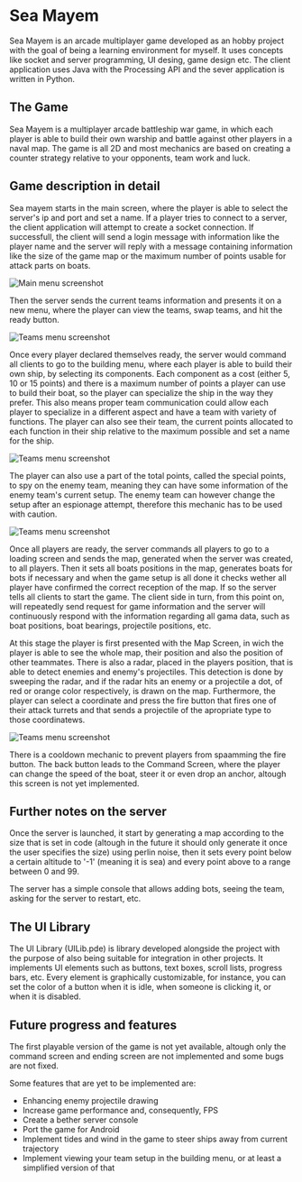 # Sea Mayem

Sea Mayem is an arcade multiplayer game developed as an hobby project with the goal of being a learning environment for myself. It uses concepts like socket and server programming, UI desing, game design etc. The client application uses Java with the Processing API and the sever application is written in Python.

## The Game

Sea Mayem is a multiplayer arcade battleship war game, in which each player is able to build their own warship and battle against other players in a naval map. The game is all 2D and most mechanics are based on creating a counter strategy relative to your opponents, team work and luck.

## Game description in detail

Sea mayem starts in the main screen, where the player is able to select the server's ip and port and set a name. If a player tries to connect to a server, the client application will attempt to create a socket connection. If successfull, the client will send a login message with information like the player name and the server will reply with a message containing information like the size of the game map or the maximum number of points usable for attack parts on boats.

![Main menu screenshot](https://i.imgur.com/oYU0JKB.png)

Then the server sends the current teams information and presents it on a new menu, where the player can view the teams, swap teams, and hit the ready button.

![Teams menu screenshot](https://i.imgur.com/HgqP4ms.png)

Once every player declared themselves ready, the server would command all clients to go to the building menu, where each player is able to build their own ship, by selecting its components. Each component as a cost (either 5, 10 or 15 points) and there is a maximum number of points a player can use to build their boat, so the player can specialize the ship in the way they prefer. This also means proper team communication could allow each player to specialize in a different aspect and have a team with variety of functions. The player can also see their team, the current points allocated to each function in their ship relative to the maximum possible and set a name for the ship.

![Teams menu screenshot](https://i.imgur.com/wC1y2Qy.png)

The player can also use a part of the total points, called the special points, to spy on the enemy team, meaning they can have some information of the enemy team's current setup. The enemy team can however change the setup after an espionage attempt, therefore this mechanic has to be used with caution. 

![Teams menu screenshot](https://i.imgur.com/48zGMEN.png)

Once all players are ready, the server commands all players to go to a loading screen and sends the map, generated when the server was created, to all players. Then it sets all boats positions in the map, generates boats for bots if necessary and when the game setup is all done it checks wether all player have confirmed the correct reception of the map. If so the server tells all clients to start the game. The client side in turn, from this point on, will repeatedly send request for game information and the server will continuously respond with the information regarding all gama data, such as boat positions, boat bearings, projectile positions, etc.

At this stage the player is first presented with the Map Screen, in wich the player is able to see the whole map, their position and also the position of other teammates. There is also a radar, placed in the players position, that is able to detect enemies and enemy's projectiles. This detection is done by sweeping the radar, and if the radar hits an enemy or a projectile a dot, of red or orange color respectively, is drawn on the map. Furthermore, the player can select a coordinate and press the fire button that fires one of their attack turrets and that sends a projectile of the apropriate type to those coordinatews. 

![Teams menu screenshot](https://i.imgur.com/L5cnjvL.png)

There is a cooldown mechanic to prevent players from spaamming the fire button. The back button leads to the Command Screen, where the player can change the speed of the boat, steer it or even drop an anchor, altough this screen is not yet implemented.

## Further notes on the server

Once the server is launched, it start by generating a map according to the size that is set in code (altough in the future it should only generate it once the user specifies the size) using perlin noise, then it sets every point below a certain altitude to '-1' (meaning it is sea) and every point above to a range between 0 and 99.

The server has a simple console that allows adding bots, seeing the team, asking for the server to restart, etc.

## The UI Library

The UI Library (UILib.pde) is library developed alongside the project with the purpose of also being suitable for integration in other projects. It implements UI elements such as buttons, text boxes, scroll lists, progress bars, etc. Every element is graphically customizable, for instance, you can set the color of a button when it is idle, when someone is clicking it, or when it is disabled.

## Future progress and features

The first playable version of the game is not yet available, altough only the command screen and ending screen are not implemented and some bugs are not fixed.

Some features that are yet to be implemented are:
* Enhancing enemy projectile drawing
* Increase game performance and, consequently, FPS
* Create a bether server console
* Port the game for Android
* Implement tides and wind in the game to steer ships away from current trajectory
* Implement viewing your team setup in the building menu, or at least a simplified version of that
